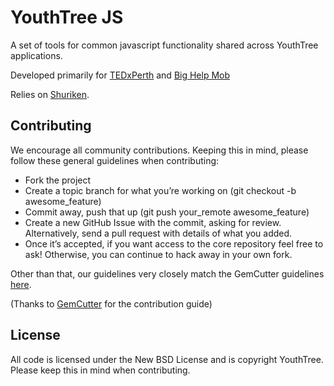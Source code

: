 # YouthTree JS #

A set of tools for common javascript functionality shared across YouthTree applications.

Developed primarily for [TEDxPerth](http://tedxperth.org/) and [Big Help Mob](http://bighelpmob.org/)

Relies on [Shuriken](http://github.com/Sutto/shuriken/).

## Contributing ##

We encourage all community contributions. Keeping this in mind, please follow these general guidelines when contributing:

* Fork the project
* Create a topic branch for what you’re working on (git checkout -b awesome_feature)
* Commit away, push that up (git push your\_remote awesome\_feature)
* Create a new GitHub Issue with the commit, asking for review. Alternatively, send a pull request with details of what you added.
* Once it’s accepted, if you want access to the core repository feel free to ask! Otherwise, you can continue to hack away in your own fork.

Other than that, our guidelines very closely match the GemCutter guidelines [here](http://wiki.github.com/qrush/gemcutter/contribution-guidelines).

(Thanks to [GemCutter](http://wiki.github.com/qrush/gemcutter/) for the contribution guide)

## License ##

All code is licensed under the New BSD License and is copyright YouthTree. Please keep this
in mind when contributing.

